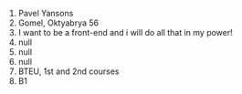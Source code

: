 
1. Pavel Yansons
2. Gomel, Oktyabrya 56
3. I want to be a front-end and i will do all that in my power!
4. null
5. null
6. null
7. BTEU, 1st and 2nd courses
8. B1